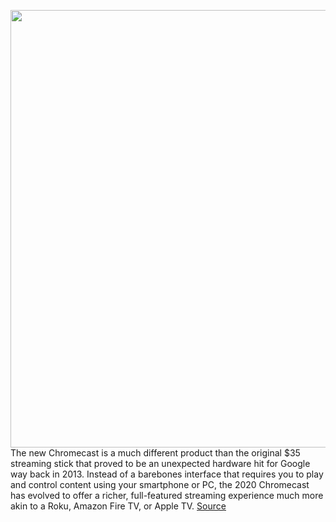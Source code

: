 <img src='https://cdn.vox-cdn.com/thumbor/NGjEcQVwdlxxSMc92r9YALdKHM8=/0x0:2040x1360/1200x675/filters:focal(889x638:1215x964)/cdn.vox-cdn.com/uploads/chorus_image/image/67560180/DSCF2108.0.jpg' width='700px' /><br/>
The new Chromecast is a much different product than the original $35 streaming stick that proved to be an unexpected hardware hit for Google way back in 2013. Instead of a barebones interface that requires you to play and control content using your smartphone or PC, the 2020 Chromecast has evolved to offer a richer, full-featured streaming experience much more akin to a Roku, Amazon Fire TV, or Apple TV.
<a href='https://www.theverge.com/21495609/google-chromecast-2020-review-streaming-remote-control'> Source <a/>